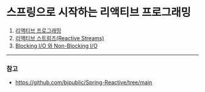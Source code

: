 # 스프링으로 시작하는 리액티브 프로그래밍
1. [리액티브 프로그래밍](./01.md)
2. [리액티브 스트림즈(Reactive Streams)](02.md)
3. [Blocking I/O 와 Non-Blocking I/O](03.md)


---

### 참고
* https://github.com/bjpublic/Spring-Reactive/tree/main

